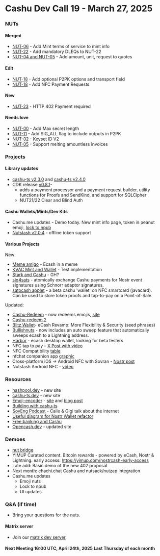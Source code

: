 
# Cashu Dev Call 19 - March 27, 2025

### NUTs 

#### Merged
* [NUT-06](https://github.com/cashubtc/nuts/pull/205) - Add Mint terms of service to mint info
* [NUT-22](https://github.com/cashubtc/nuts/pull/222) - Add mandatory DLEQs to NUT-22
* [NUT-04 and NUT-05](https://github.com/cashubtc/nuts/pull/235) - Add amount, unit, request to quotes 

#### Edit
* [NUT-18](https://github.com/cashubtc/nuts/pull/243) - Add optional P2PK options and transport field
* [NUT-18](https://github.com/cashubtc/nuts/pull/240) - Add NFC Payment Requests
#### New
* [NUT-23](https://github.com/cashubtc/nuts/pull/239) - HTTP 402 Payment required

#### Needs love
* [NUT-00](https://github.com/cashubtc/nuts/pull/234) - Add Max secret length
* [NUT-11](https://github.com/cashubtc/nuts/pull/149/files) - Add SIG_ALL flag to include outputs in P2PK
* [NUT-02](https://github.com/cashubtc/nuts/pull/182) - Keyset ID V2
* [NUT-05](https://github.com/cashubtc/nuts/pull/173) - Support melting amountless invoices


### Projects

#### Library updates
* [cashu-ts v2.3.0](https://github.com/cashubtc/cashu-ts/releases/tag/v2.3.0) and [cashu-ts v2.4.0](https://github.com/cashubtc/cashu-ts/releases/tag/v2.4.0)
* CDK release [v0.8.1](https://github.com/cashubtc/cdk/releases/tag/v0.8.1)- 
    * adds a payment processor and a payment request builder, utility functions for Proofs and SendKind, and support for SQLCipher
    * NUT21/22 Clear and Blind Auth

#### Cashu Wallets/Mints/Dev Kits 
* Cashu.me updates - Demo today. New mint info page, token in peanut emoji,  [lock to npub](https://njump.me/nevent1qvzqqqqqqypzpnkq73xs6exkm8t6rjzvxv84gel82txgkpjlwg8gwjsta5w9g9kjqyt8wumn8ghj7etyv4hzumn0wd68ytnvv9hxgtcpz4mhxue69uhhyetvv9ujuerpd46hxtnfduhszrnhwden5te0dehhxtnvdakz7qpqtegy7hj9c3vzty648al6q80z8wsm0f3cxxkmdkh6ht6vvkky7c3qcy9jst) 
* [Nutstash v2.0.4](https://github.com/gandlafbtc/nutstash-wallet/releases/tag/nutstash-v2.0.4) - offline token support

#### Various Projects
New:
* [Meme amigo](https://memeamigo.lol/) - Ecash in a meme
* [KVAC Mint and Wallet](
https://github.com/cashubtc/cdk/pull/619) - Test implementation
* [Stark and Cashu](https://x.com/AFK_AlignedFamK/status/1902079431843180751) - GH?
* [sig4sats](https://github.com/vstabile/sig4sats-script) - atomically exchange Cashu payments for Nostr event signatures using Schnorr adaptor signatures.
* [satocash applet](https://github.com/Toporin/Satocash-Applet) - a beta cashu 'wallet' on NFC smartcard (javacard).  Can be used to store token proofs and tap-to-pay on a Point-of-Sale.

Updated: 
* [Cashu-Redeem](https://github.com/d4rp4t/cashu-redeem) - now redeems emojis, [site](https://cashu-redeem-five.vercel.app)
* [Cashu-redeem 2](https://www.nostrly.com/cashu-redeem/)
* [Blitz Wallet](https://github.com/BlitzWallet/BlitzWallet/releases/tag/Android-v0.4.2-beta)- eCash Revamp: More Flexibility & Security (seed phrases)
* [Bullishnuts](https://github.com/thebullishbitcoiner/bullishnuts) -  now includes an auto sweep feature that automatically sweeps ecash to a Lightning address.
* [Harbor](https://github.com/HarborWallet/harbor/releases) - ecash desktop wallet, looking for beta testers 
* NFC tap to pay – [X Post with video](https://x.com/BTC_Archive/status/1905183763291680893)
* NFC Compatibility [table](https://primal.b-cdn.net/media-upload?u=https%3A%2F%2Fmedia.primal.net%2Fuploads%2F9%2F78%2F2e%2F9782e7e740624ffada673848ff6f24213cd94d040a3ac12def4554ab6521ce0e.png)
* nfchat companion app [graphic]( https://m.primal.net/PvLr.png)
* Cross-platform iOS -> Android NFC with Sovran - [Nostr post](https://primal.net/e/nevent1qqs9vhdsqmhzvwar7ugy2zg7j4eyt6qe2vhyupequr9s39q32g7njxgg3cyrc)
* Nutstash Android NFC – [video](https://m.primal.net/PvJC.mp4)
### Resources

* [hashpool.dev](https://hashpool.dev/articles/what-is-hashpool/) - new site 
* [cashu-ts.dev](https://cashu-ts.dev) - new site
* [Emoji-encoder](https://github.com/paulgb/emoji-encoder) - [site](https://emoji.paulbutler.org) and [blog post](https://paulbutler.org/2025/smuggling-arbitrary-data-through-an-emoji/)
* [Building with cashu-ts](https://yakihonne.com/article/naddr1qqgx2ce5xvekgvfnxyerxctpxycrzq3qmhcr4j594hsrnen594d7700n2t03n8gdx83zhxzculk6sh9nhwlqxpqqqp65wgxs5py) 
* [SovEng Podcast](https://haven.sovereignengineering.io/f00e902261b524870c8ef2da36e62666f0964adfccd20dd6d020d7d6da6adc29.mp3) - Calle & Gigi talk about the internet
* [Useful diagram for Nostr Wallet refactor](https://njump.me/nevent1qqs9jlz7zrwleh7ctwjv7p3mwzegky4px8wq8pnjzyh50zpecj5zwucpzamhxue69uhhyetvv9ujumn0wd68ytnzv9hxgtczyrgyanen5vp6txzjlkmgrmvtgy3qrw59mrfpnxhvw09ky6qav24fqqcyqqqqqqgt5whzd)
* [Free banking and Cashu](https://t.co/FQWwxe32DQ)
* [Opencash.dev](https://opencash.dev) - updated site

### Demoes
* [nut bridge](https://github.com/Egge21M/nut-bridge)
* YIMUP Curated content. Bitcoin rewards - powered by eCash, Nostr & Lightning. early access: https://yimup.com/nostrcash-early-access
* Late add: Basic demo of the new 402 proposal
* Next month: chachi.chat Cashu and nutsack/nutzap integration
* Cashu.me updates
    * Emoji nuts
    * Lock to npub
    * UI updates
### Q&A (if time)


* Bring your questions for the nuts.

#### Matrix server
- Join our [matrix dev server](https://matrix.to/#/#dev:matrix.cashu.space)

#### Next Meeting 16:00 UTC, April 24th, 2025 Last Thursday of each month

